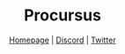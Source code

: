 <!-- markdownlint-disable-file MD041 -->
<div align="center">

# Procursus

[Homepage](https://procurs.us/) | [Discord](https://discord.gg/QJDrrAJPDY) | [Twitter](https://twitter.com/procursusteam)

</div>
